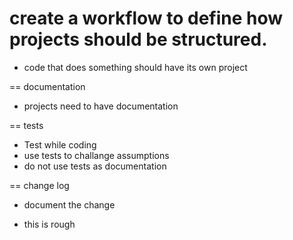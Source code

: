 # create a workflow to define how projects should be structured.

* code that does something should have its own project

==     documentation 
- projects need to have documentation


==     tests 
- Test while coding
- use tests to challange assumptions
- do not use tests as documentation

==     change log 
- document the change





* this is rough


